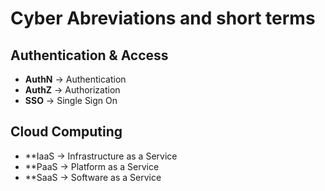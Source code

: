# Cyber Abreviations and short terms

## Authentication & Access
- **AuthN** -> Authentication
- **AuthZ** -> Authorization
- **SSO** -> Single Sign On

## Cloud Computing
- **IaaS -> Infrastructure as a Service
- **PaaS -> Platform as a Service
- **SaaS -> Software as a Service
